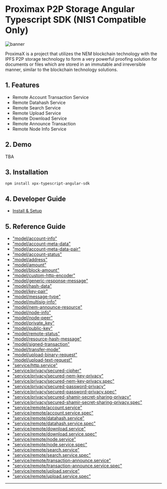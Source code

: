 
Proximax P2P Storage Angular Typescript SDK (NIS1 Compatible Only)
==================================================================

![banner](https://proximax.io/wp-content/uploads/2018/03/ProximaX-logotype.png)

ProximaX is a project that utilizes the NEM blockchain technology with the IPFS P2P storage technology to form a very powerful proofing solution for documents or files which are stored in an immutable and irreversible manner, similar to the blockchain technology solutions.

1\. Features
------------

*   Remote Account Transaction Service
*   Remote Datahash Service
*   Remote Search Service
*   Remote Upload Service
*   Remote Download Service
*   Remote Announce Transaction
*   Remote Node Info Service

2\. Demo
--------

TBA

3\. Installation
----------------

`npm install xpx-typescript-angular-sdk`

4\. Developer Guide
-------------------

*   [Install & Setup](docs/install-and-setup.md)


5\. Reference Guide
-------------------


* ["model/account-info"](modules/_model_account_info_.md)
* ["model/account-meta-data"](modules/_model_account_meta_data_.md)
* ["model/account-meta-data-pair"](modules/_model_account_meta_data_pair_.md)
* ["model/account-status"](modules/_model_account_status_.md)
* ["model/address"](modules/_model_address_.md)
* ["model/amount"](modules/_model_amount_.md)
* ["model/block-amount"](modules/_model_block_amount_.md)
* ["model/custom-http-encoder"](modules/_model_custom_http_encoder_.md)
* ["model/generic-response-message"](modules/_model_generic_response_message_.md)
* ["model/hash-data"](modules/_model_hash_data_.md)
* ["model/key-pair"](modules/_model_key_pair_.md)
* ["model/message-type"](modules/_model_message_type_.md)
* ["model/multisig-info"](modules/_model_multisig_info_.md)
* ["model/nem-announce-resource"](modules/_model_nem_announce_resource_.md)
* ["model/node-info"](modules/_model_node_info_.md)
* ["model/node-peer"](modules/_model_node_peer_.md)
* ["model/private_key"](modules/_model_private_key_.md)
* ["model/public-key"](modules/_model_public_key_.md)
* ["model/remote-status"](modules/_model_remote_status_.md)
* ["model/resource-hash-message"](modules/_model_resource_hash_message_.md)
* ["model/signed-transaction"](modules/_model_signed_transaction_.md)
* ["model/transfer-mode"](modules/_model_transfer_mode_.md)
* ["model/upload-binary-request"](modules/_model_upload_binary_request_.md)
* ["model/upload-text-request"](modules/_model_upload_text_request_.md)
* ["service/http.service"](modules/_service_http_service_.md)
* ["service/privacy/secured-cipher"](modules/_service_privacy_secured_cipher_.md)
* ["service/privacy/secured-nem-key-privacy"](modules/_service_privacy_secured_nem_key_privacy_.md)
* ["service/privacy/secured-nem-key-privacy.spec"](modules/_service_privacy_secured_nem_key_privacy_spec_.md)
* ["service/privacy/secured-password-privacy"](modules/_service_privacy_secured_password_privacy_.md)
* ["service/privacy/secured-password-privacy.spec"](modules/_service_privacy_secured_password_privacy_spec_.md)
* ["service/privacy/secured-shamir-secret-sharing-privacy"](modules/_service_privacy_secured_shamir_secret_sharing_privacy_.md)
* ["service/privacy/secured-shamir-secret-sharing-privacy.spec"](modules/_service_privacy_secured_shamir_secret_sharing_privacy_spec_.md)
* ["service/remote/account.service"](modules/_service_remote_account_service_.md)
* ["service/remote/account.service.spec"](modules/_service_remote_account_service_spec_.md)
* ["service/remote/datahash.service"](modules/_service_remote_datahash_service_.md)
* ["service/remote/datahash.service.spec"](modules/_service_remote_datahash_service_spec_.md)
* ["service/remote/download.service"](modules/_service_remote_download_service_.md)
* ["service/remote/download.service.spec"](modules/_service_remote_download_service_spec_.md)
* ["service/remote/node.service"](modules/_service_remote_node_service_.md)
* ["service/remote/node.service.spec"](modules/_service_remote_node_service_spec_.md)
* ["service/remote/search.service"](modules/_service_remote_search_service_.md)
* ["service/remote/search.service.spec"](modules/_service_remote_search_service_spec_.md)
* ["service/remote/transaction-announce.service"](modules/_service_remote_transaction_announce_service_.md)
* ["service/remote/transaction-announce.service.spec"](modules/_service_remote_transaction_announce_service_spec_.md)
* ["service/remote/upload.service"](modules/_service_remote_upload_service_.md)
* ["service/remote/upload.service.spec"](modules/_service_remote_upload_service_spec_.md)

---

